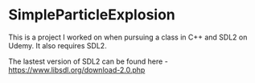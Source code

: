 # SimpleParticleExplosion
This is a project I worked on when pursuing a class in C++ and SDL2 on Udemy.
It also requires SDL2.

The lastest version of SDL2 can be found here - https://www.libsdl.org/download-2.0.php
